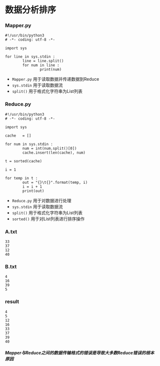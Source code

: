 数据分析排序
==============================================
### Mapper.py
```
#!/usr/bin/python3
# -*- coding: utf-8 -*-

import sys

for line in sys.stdin :
        line = line.split()
        for num in line :
                print(num)

```
- `Mapper.py` 用于读取数据并传递数据到Reduce
- `sys.stdin` 用于读取数据流  
- `split()` 用于格式化字符串为List列表  

### Reduce.py
```
#!/usr/bin/python3
# -*- coding: utf-8 -*-

import sys

cache   = []

for num in sys.stdin :
        num = int(num.split()[0])
        cache.insert(len(cache), num)

t = sorted(cache)

i = 1

for temp in t :
        out = "{}\t{}".format(temp, i)
        i = i + 1
        print(out)

``` 
- `Reduce.py` 用于对数据进行处理
- `sys.stdin` 用于读取数据流
- `split()` 用于格式化字符串为List列表  
- `sorted()` 用于对List列表进行排序操作

### A.txt
```
33
37
12
40
```
### B.txt
```
4
16
39
5
```
### result
```
4
5
12
16
33
37
39
40
```

##### Mapper与Reduce之间的数据传输格式的错误是导致大多数Reduce错误的根本原因